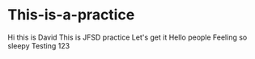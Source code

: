 # This-is-a-practice
Hi this is David
This is JFSD practice
Let's get it
Hello people
Feeling so sleepy
Testing 123